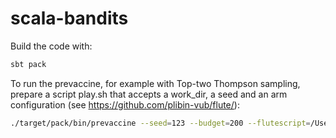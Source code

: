 # scala-bandits

Build the code with:
```sh
sbt pack
```

To run the prevaccine, for example with Top-two Thompson sampling, prepare a script play.sh that accepts a work_dir, a seed and an arm configuration (see https://github.com/plibin-vub/flute/):
```sh
./target/pack/bin/prevaccine --seed=123 --budget=200 --flutescript=/Users/plibin/tmp/play.sh --workdir=/Users/plibin/tmp/ --algo=ttts --censor-threshold=.995
```
